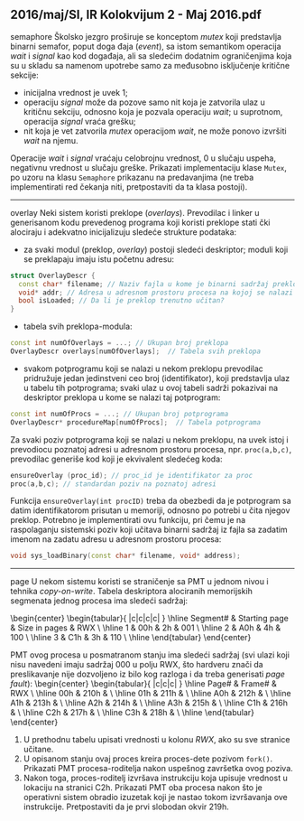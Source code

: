 2016/maj/SI, IR Kolokvijum 2 - Maj 2016.pdf
--------------------------------------------------------------------------------
semaphore
Školsko jezgro proširuje se konceptom *mutex* koji predstavlja binarni semafor, poput doga
đaja (*event*),  sa istom semantikom operacija *wait* i *signal*  kao kod događaja,  ali sa sledećim
dodatnim ograničenjima koja su u skladu sa namenom upotrebe samo za međusobno
isključenje kritične sekcije:

- inicijalna vrednost je uvek 1;
- operaciju *signal*  može da pozove samo nit koja je zatvorila ulaz u kritičnu sekciju,
odnosno koja je pozvala operaciju *wait*; u suprotnom, operacija *signal* vraća grešku;
- nit koja je vet zatvorila *mutex*  operacijom *wait*,  ne može ponovo izvršiti *wait*  na
njemu.

Operacije *wait* i *signal* vraćaju celobrojnu vrednost, 0 u slučaju uspeha, negativnu vrednost u
slučaju greške. Prikazati implementaciju klase `Mutex`, po uzoru na klasu `Semaphore` prikazanu
na predavanjima (ne treba implementirati red čekanja niti, pretpostaviti da ta klasa postoji).

--------------------------------------------------------------------------------
overlay
Neki sistem koristi preklope (*overlays*).  Prevodilac i linker u generisanom kodu prevedenog
programa koji koristi preklope stati
čki alociraju i adekvatno inicijalizuju sledeće strukture
podataka:

- za svaki modul (preklop, *overlay*) postoji sledeći deskriptor; moduli koji se preklapaju
imaju istu početnu adresu:
```cpp
struct OverlayDescr {
  const char* filename; // Naziv fajla u kome je binarni sadržaj preklopa
  void* addr; // Adresa u adresnom prostoru procesa na kojoj se nalazi
  bool isLoaded; // Da li je preklop trenutno učitan?
}
```
- tabela svih preklopa-modula:
```cpp
const int numOfOverlays = ...; // Ukupan broj preklopa
OverlayDescr overlays[numOfOverlays];  // Tabela svih preklopa
```
- svakom potprogramu koji se nalazi u nekom preklopu prevodilac pridružuje jedan
jedinstveni ceo broj (identifikator),  koji predstavlja ulaz u tabelu tih potprograma;
svaki ulaz u ovoj tabeli sadrži pokazivai na deskriptor preklopa u kome se nalazi taj
potprogram:
```cpp
const int numOfProcs = ...; // Ukupan broj potprograma
OverlayDescr* procedureMap[numOfProcs];  // Tabela potprograma
```

Za svaki poziv potprograma koji se nalazi u nekom preklopu,  na uvek istoj i prevodiocu
poznatoj adresi u adresnom prostoru procesa, npr. `proc(a,b,c)`, prevodilac generiše kod koji je ekvivalent sledećeg koda:
```cpp
ensureOverlay (proc_id); // proc_id je identifikator za proc
proc(a,b,c); // standardan poziv na poznatoj adresi
```
Funkcija `ensureOverlay(int procID)`  treba da obezbedi da je potprogram sa datim
identifikatorom prisutan u memoriji,  odnosno po potrebi u
čita njegov preklop.  Potrebno je
implementirati ovu funkciju, pri čemu je na raspolaganju sistemski poziv koji učitava binarni
sadržaj iz fajla sa zadatim imenom na zadatu adresu u adresnom prostoru procesa:
```cpp
void sys_loadBinary(const char* filename, void* address);
```

--------------------------------------------------------------------------------
page
U nekom sistemu koristi se straničenje sa PMT u jednom nivou i tehnika *copy-on-write*.
Tabela deskriptora alociranih memorijskih segmenata jednog procesa ima sledeći sadržaj:

\begin{center}
\begin{tabular}{ |c|c|c|c| }
\hline
Segment\# & Starting page & Size in pages & RWX \\
\hline
1 & 00h & 2h & 001 \\
\hline
2 & A0h & 4h & 100 \\
\hline
3 & C1h & 3h & 110 \\
\hline
\end{tabular}
\end{center}

PMT ovog procesa u posmatranom stanju ima sledeći sadržaj (svi ulazi koji nisu navedeni
imaju sadržaj 000 u polju RWX,  što hardveru znači da preslikavanje nije dozvoljeno iz bilo
kog razloga i da treba generisati *page fault*):
\begin{center}
\begin{tabular}{ |c|c|c| }
\hline
Page\# & Frame\# & RWX \\
\hline
00h & 210h & \\
\hline
01h & 211h & \\
\hline
A0h & 212h & \\
\hline
A1h & 213h & \\
\hline
A2h & 214h & \\
\hline
A3h & 215h & \\
\hline
C1h & 216h & \\
\hline
C2h & 217h & \\
\hline
C3h & 218h & \\
\hline
\end{tabular}
\end{center}

1. U prethodnu tabelu upisati vrednosti u kolonu *RWX*, ako su sve stranice učitane.
2. U opisanom stanju ovaj proces kreira proces-dete pozivom `fork()`.  Prikazati PMT
procesa-roditelja nakon uspešnog završetka ovog poziva.
3. Nakon toga,  proces-roditelj izvršava instrukciju koja upisuje vrednost u lokaciju na
stranici C2h. Prikazati PMT oba procesa nakon što je operativni sistem obradio izuzetak koji
je nastao tokom izvršavanja ove instrukcije. Pretpostaviti da je prvi slobodan okvir 219h.
